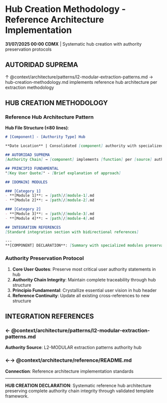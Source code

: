# Hub Creation Methodology - Reference Architecture Implementation

**31/07/2025 00:00 CDMX** | Systematic hub creation with authority preservation protocols

## AUTORIDAD SUPREMA
↑ @context/architecture/patterns/l2-modular-extraction-patterns.md → hub-creation-methodology.md implements reference hub architecture per extraction methodology

## HUB CREATION METHODOLOGY

### Reference Hub Architecture Pattern
**Hub File Structure (≤80 lines)**:
```markdown
# [Component] - [Authority Type] Hub

**Date Location** | Consolidated [component] authority with specialized modules

## AUTORIDAD SUPREMA
[Authority Chain] → [component] implements [function] per [source] authority

## PRINCIPIO FUNDAMENTAL
"[Key User Quote]" - [Brief explanation of approach]

## [DOMAIN] MODULES

### [Category 1]
- **[Module 1]**: → [path]/[module-1].md
- **[Module 2]**: → [path]/[module-2].md

### [Category 2]  
- **[Module 3]**: → [path]/[module-3].md
- **[Module 4]**: → [path]/[module-4].md

## INTEGRATION REFERENCES
[Standard integration section with bidirectional references]

---
**[COMPONENT] DECLARATION**: [Summary with specialized modules preservation]
```

### Authority Preservation Protocol
1. **Core User Quotes**: Preserve most critical user authority statements in hub
2. **Authority Chain Integrity**: Maintain complete traceability through hub structure
3. **Principio Fundamental**: Crystallize essential user vision in hub header
4. **Reference Continuity**: Update all existing cross-references to new structure

## INTEGRATION REFERENCES

### ← @context/architecture/patterns/l2-modular-extraction-patterns.md
**Authority Source**: L2-MODULAR extraction patterns authority hub

### ←→ @context/architecture/reference/README.md
**Connection**: Reference architecture implementation standards

---

**HUB CREATION DECLARATION**: Systematic reference hub architecture preserving complete authority chain integrity through validated template framework.